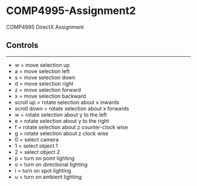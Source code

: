 # COMP4995-Assignment2
COMP4995 DirectX Assignment

## Controls
---
* w = move selection up
* a = move selection left
* s = move selection down
* d = move selection right
* z = move selection forward
* x = move selection backward
* scroll up = rotate selection about x inwards
* scroll down = rotate selection about x forwards
* w = rotate selection about y to the left
* e = rotate selection about y to the right
* f = rotate selection about z counter-clock wise
* g = rotate selection about z clock wise
* 0 = select camera
* 1 = select object 1
* 2 = select object 2
* p = turn on point lighting
* o = turn on directional lighting
* i = turn on spot lighting
* u = turn on ambient lighting
